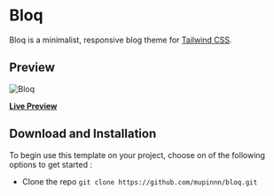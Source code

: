 # Bloq

Bloq is a minimalist, responsive blog theme for [Tailwind CSS](https://tailwindcss.com/).

## Preview

![Bloq](https://user-images.githubusercontent.com/46535277/94884766-8a7e3880-0498-11eb-9d52-e0b1bfcb8fa5.png)

[**Live Preview**](https://mupinnn.github.io/bloq)

## Download and Installation

To begin use this template on your project, choose on of the following options to get started :

-   Clone the repo `git clone https://github.com/mupinnn/bloq.git`
